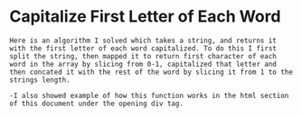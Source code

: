 # Capitalize First Letter of Each Word
    Here is an algorithm I solved which takes a string, and returns it with the first letter of each word capitalized. To do this I first split the string, then mapped it to return first character of each word in the array by slicing from 0-1, capitalized that letter and then concated it with the rest of the word by slicing it from 1 to the strings length.

    -I also showed example of how this function works in the html section of this document under the opening div tag. 